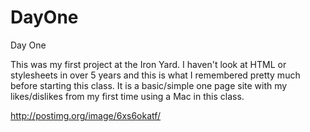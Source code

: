 DayOne
======

Day One

This was my first project at the Iron Yard.  I haven't look at HTML or stylesheets in over 5 years and this is what I remembered pretty much before starting this class.  It is a basic/simple one page site with my likes/dislikes from my first time using a Mac in this class.

http://postimg.org/image/6xs6okatf/

